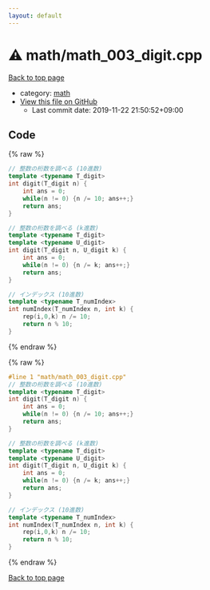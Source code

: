 ```yaml
---
layout: default
---
```


<!-- mathjax config similar to math.stackexchange -->
<script type="text/javascript" async
  src="https://cdnjs.cloudflare.com/ajax/libs/mathjax/2.7.5/MathJax.js?config=TeX-MML-AM_CHTML">
</script>
<script type="text/x-mathjax-config">
  MathJax.Hub.Config({
    TeX: { equationNumbers: { autoNumber: "AMS" }},
    tex2jax: {
      inlineMath: [ ['$','$'] ],
      processEscapes: true
    },
    "HTML-CSS": { matchFontHeight: false },
    displayAlign: "left",
    displayIndent: "2em"
  });
</script>

<script type="text/javascript" src="https://cdnjs.cloudflare.com/ajax/libs/jquery/3.4.1/jquery.min.js"></script>
<script src="https://cdn.jsdelivr.net/npm/jquery-balloon-js@1.1.2/jquery.balloon.min.js" integrity="sha256-ZEYs9VrgAeNuPvs15E39OsyOJaIkXEEt10fzxJ20+2I=" crossorigin="anonymous"></script>
<script type="text/javascript" src="../../assets/js/copy-button.js"></script>
<link rel="stylesheet" href="../../assets/css/copy-button.css" />


# :warning: math/math_003_digit.cpp

<a href="../../index.html">Back to top page</a>

* category: <a href="../../index.html#7e676e9e663beb40fd133f5ee24487c2">math</a>
* <a href="{{ site.github.repository_url }}/blob/master/math/math_003_digit.cpp">View this file on GitHub</a>
    - Last commit date: 2019-11-22 21:50:52+09:00




## Code

<a id="unbundled"></a>
{% raw %}
```cpp
// 整数の桁数を調べる (10進数)
template <typename T_digit>
int digit(T_digit n) {
    int ans = 0;
    while(n != 0) {n /= 10; ans++;}
    return ans;
}

// 整数の桁数を調べる (k進数)
template <typename T_digit>
template <typename U_digit>
int digit(T_digit n, U_digit k) {
    int ans = 0;
    while(n != 0) {n /= k; ans++;}
    return ans;
}

// インデックス (10進数)
template <typename T_numIndex>
int numIndex(T_numIndex n, int k) {
    rep(i,0,k) n /= 10;
    return n % 10;
}
```
{% endraw %}

<a id="bundled"></a>
{% raw %}
```cpp
#line 1 "math/math_003_digit.cpp"
// 整数の桁数を調べる (10進数)
template <typename T_digit>
int digit(T_digit n) {
    int ans = 0;
    while(n != 0) {n /= 10; ans++;}
    return ans;
}

// 整数の桁数を調べる (k進数)
template <typename T_digit>
template <typename U_digit>
int digit(T_digit n, U_digit k) {
    int ans = 0;
    while(n != 0) {n /= k; ans++;}
    return ans;
}

// インデックス (10進数)
template <typename T_numIndex>
int numIndex(T_numIndex n, int k) {
    rep(i,0,k) n /= 10;
    return n % 10;
}
```
{% endraw %}

<a href="../../index.html">Back to top page</a>

